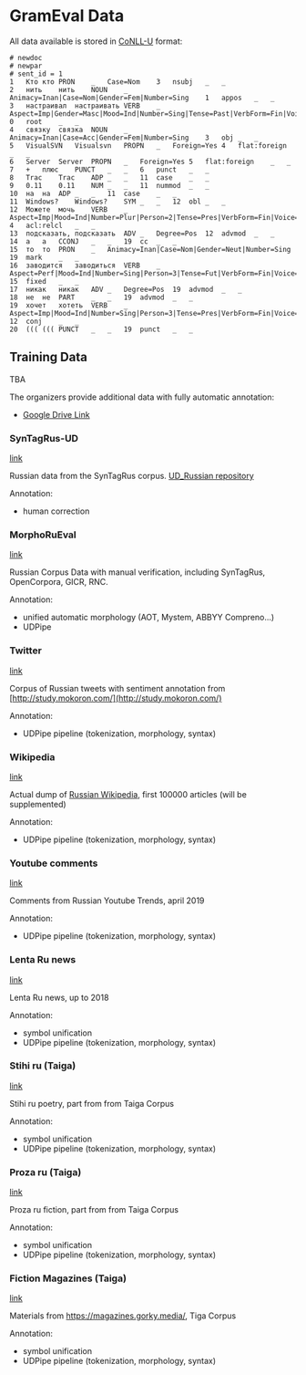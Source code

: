 # GramEval Data 

All data available is stored in [CoNLL-U](https://universaldependencies.org/format.html) format:

```
# newdoc
# newpar
# sent_id = 1
1	Кто	кто	PRON	_	Case=Nom	3	nsubj	_	_
2	нить	нить	NOUN	_	Animacy=Inan|Case=Nom|Gender=Fem|Number=Sing	1	appos	_	_
3	настраивал	настраивать	VERB	_	Aspect=Imp|Gender=Masc|Mood=Ind|Number=Sing|Tense=Past|VerbForm=Fin|Voice=Act	0	root	_	_
4	связку	связка	NOUN	_	Animacy=Inan|Case=Acc|Gender=Fem|Number=Sing	3	obj	_	_
5	VisualSVN	Visualsvn	PROPN	_	Foreign=Yes	4	flat:foreign	_	_
6	Server	Server	PROPN	_	Foreign=Yes	5	flat:foreign	_	_
7	+	плюс	PUNCT	_	_	6	punct	_	_
8	Trac	Trac	ADP	_	_	11	case	_	_
9	0.11	0.11	NUM	_	_	11	nummod	_	_
10	на	на	ADP	_	_	11	case	_	_
11	Windows?	Windows?	SYM	_	_	12	obl	_	_
12	Можете	мочь	VERB	_	Aspect=Imp|Mood=Ind|Number=Plur|Person=2|Tense=Pres|VerbForm=Fin|Voice=Act	4	acl:relcl	_	_
13	подсказать,	подсказать	ADV	_	Degree=Pos	12	advmod	_	_
14	а	а	CCONJ	_	_	19	cc	_	_
15	то	то	PRON	_	Animacy=Inan|Case=Nom|Gender=Neut|Number=Sing	19	mark	_	_
16	заводится	заводиться	VERB	_	Aspect=Perf|Mood=Ind|Number=Sing|Person=3|Tense=Fut|VerbForm=Fin|Voice=Mid	15	fixed	_	_
17	никак	никак	ADV	_	Degree=Pos	19	advmod	_	_
18	не	не	PART	_	_	19	advmod	_	_
19	хочет	хотеть	VERB	_	Aspect=Imp|Mood=Ind|Number=Sing|Person=3|Tense=Pres|VerbForm=Fin|Voice=Act	12	conj	_	_
20	(((	(((	PUNCT	_	_	19	punct	_	_

```

## Training Data

TBA

The organizers provide additional data with fully automatic annotation:

 - [Google Drive Link](https://drive.google.com/open?id=11713jFT1-xhPmrNinDQCj4vVn0jRn3XU) 

### SynTagRus-UD

[link](https://drive.google.com/file/d/1U2hma9LAhh2hnkEwp0MMa6NFUsIueJ4g/view?usp=sharing)

Russian data from the SynTagRus corpus.
[UD_Russian repository](https://github.com/UniversalDependencies/UD_Russian-SynTagRus)

Annotation:
 - human correction
 
 
### MorphoRuEval 

[link](https://drive.google.com/file/d/1V3YGEHoE-2wY-5Qc-DIKwwa9q0yyOa5J/view?usp=sharing)

Russian Corpus Data with manual verification, including SynTagRus, OpenCorpora, GICR, RNC.

Annotation:
 - unified automatic morphology (AOT, Mystem, ABBYY Compreno...)
 - UDPipe


### Twitter

[link](https://drive.google.com/file/d/1821OdB7FGc6DvVs1fdultMXZw4W-H5Kg/view?usp=sharing)

Corpus of Russian tweets with sentiment annotation from [http://study.mokoron.com/](http://study.mokoron.com/)

Annotation:
 - UDPipe pipeline (tokenization, morphology, syntax)
 
### Wikipedia

[link](https://drive.google.com/file/d/1QZm__DREAndXL3PtQp1moLKPIzPecQlN/view?usp=sharing)

Actual dump of [Russian Wikipedia](https://dumps.wikimedia.org/ruwiki/20200101/), first 100000 articles (will be supplemented)

Annotation:
 - UDPipe pipeline (tokenization, morphology, syntax)
 
 ### Youtube comments
 
[link](https://drive.google.com/file/d/1aAGxWNNd0vXE3toJ4PYj7rV7qme3O7Ad/view?usp=sharing)
 
Comments from Russian Youtube Trends, april 2019
 
Annotation:
 - UDPipe pipeline (tokenization, morphology, syntax)

### Lenta Ru news

[link](https://drive.google.com/file/d/1pCBOICuxoPO-2Zqcai6jIhn7omaR7GTe/view?usp=sharing)
 
Lenta Ru news, up to 2018
 
Annotation:
 - symbol unification
 - UDPipe pipeline (tokenization, morphology, syntax)
 
### Stihi ru (Taiga)

[link](https://drive.google.com/file/d/1wsirY9vSIeF68vRUCxM3qxTwcKfFgxJY/view?usp=sharing)
 
Stihi ru poetry, part from from Taiga Corpus
 
Annotation:
 - symbol unification
 - UDPipe pipeline (tokenization, morphology, syntax)
 
### Proza ru (Taiga)

[link](https://drive.google.com/file/d/1ZvPuBO8ju6eU8WtYw2l15EH5L2CRwL3k/view?usp=sharing)
 
Proza ru fiction, part from from Taiga Corpus
 
Annotation:
 - symbol unification
 - UDPipe pipeline (tokenization, morphology, syntax)
 
### Fiction Magazines (Taiga)

[link](https://drive.google.com/file/d/1ehf5pc3MPu8b0RNN1JK5vmybGlWanVJ-/view?usp=sharing)
 
Materials from https://magazines.gorky.media/, Tiga Corpus
 
Annotation:
 - symbol unification
 - UDPipe pipeline (tokenization, morphology, syntax)
 
